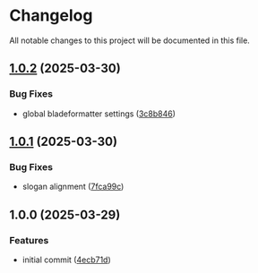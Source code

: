 # Changelog

All notable changes to this project will be documented in this file.

## [1.0.2](https://github.com/OBMS-Open-Business-Management-Software/theme-aurora/compare/v1.0.1...v1.0.2) (2025-03-30)


### Bug Fixes

* global bladeformatter settings ([3c8b846](https://github.com/OBMS-Open-Business-Management-Software/theme-aurora/commit/3c8b846dad3d5f395f9e5326cf3c8934bb43df69))

## [1.0.1](https://github.com/OBMS-Open-Business-Management-Software/theme-aurora/compare/v1.0.0...v1.0.1) (2025-03-30)


### Bug Fixes

* slogan alignment ([7fca99c](https://github.com/OBMS-Open-Business-Management-Software/theme-aurora/commit/7fca99c599f2e7fad3c4f7cda19a5431f41234a6))

## 1.0.0 (2025-03-29)


### Features

* initial commit ([4ecb71d](https://github.com/OBMS-Open-Business-Management-Software/theme-aurora/commit/4ecb71df9249b475d2beacd9aeb10537f619b1c2))
